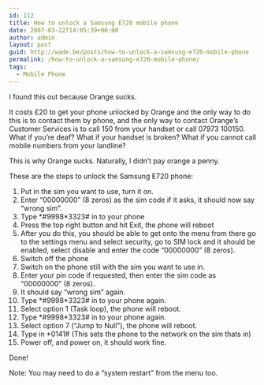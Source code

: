 ```yaml
---
id: 112
title: How to unlock a Samsung E720 mobile phone
date: 2007-03-22T14:05:39+00:00
author: admin
layout: post
guid: http://wade.be/posts/how-to-unlock-a-samsung-e720-mobile-phone
permalink: /how-to-unlock-a-samsung-e720-mobile-phone/
tags:
  - Mobile Phone
---
```

<p class="lead">
  I found this out because Orange sucks.
</p>

It costs £20 to get your phone unlocked by Orange and the only way to do this is to contact them by phone, and the only way to contact Orange&#8217;s Customer Services is to call 150 from your handset or call 07973 100150. What if you&#8217;re deaf? What if your handset is broken? What if you cannot call mobile numbers from your landline?

This is why Orange sucks. Naturally, I didn&#8217;t pay orange a penny.

<!--more-->These are the steps to unlock the Samsung E720 phone:

  1. <span class="postbody">Put in the sim you want to use, turn it on.</span>
  2. <span class="postbody">Enter </span>&#8220;00000000&#8221; (8 zeros) <span class="postbody">as the sim code if it asks, it should now say &#8220;wrong sim&#8221;.</span>
  3. Type \*#9998\*3323# in to your phone
  4. Press the top right button and hit Exit, the phone will reboot
  5. After you do this, you should be able to get onto the menu from there go to the settings menu and select security, go to SIM lock and it should be enabled, select disable and enter the code &#8220;00000000&#8221; (8 zeros).
  6. Switch off the phone
  7. Switch on the phone still with the sim you want to use in.
  8. Enter your pin code if requested, then enter the sim code as &#8220;00000000&#8221; (8 zeros).
  9. It should say &#8220;wrong sim&#8221; again.
 10. Type \*#9998\*3323# in to your phone again.
 11. Select option 1 (Task loop), the phone will reboot.
 12. Type \*#9998\*3323# in to your phone again.
 13. Select option 7 (“Jump to Null”), the phone will reboot.<span class="postbody"></span>
 14. <span class="postbody">Type in *0141# (This sets the phone to the network on the sim thats in)</span>
 15. <span class="postbody">Power off, and power on, it should work fine.<br /> </span>

Done!

Note: You may need to do a &#8220;system restart&#8221; from the menu too.